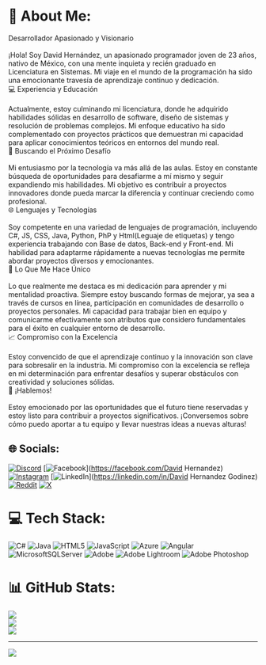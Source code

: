 # 💫 About Me:
Desarrollador Apasionado y Visionario<br><br>¡Hola! Soy David Hernández, un apasionado programador joven de 23 años, nativo de México, con una mente inquieta y recién graduado en Licenciatura en Sistemas. Mi viaje en el mundo de la programación ha sido una emocionante travesía de aprendizaje continuo y dedicación.<br>💻 Experiencia y Educación<br><br>Actualmente, estoy culminando mi licenciatura, donde he adquirido habilidades sólidas en desarrollo de software, diseño de sistemas y resolución de problemas complejos. Mi enfoque educativo ha sido complementado con proyectos prácticos que demuestran mi capacidad para aplicar conocimientos teóricos en entornos del mundo real.<br>🚀 Buscando el Próximo Desafío<br><br>Mi entusiasmo por la tecnología va más allá de las aulas. Estoy en constante búsqueda de oportunidades para desafiarme a mí mismo y seguir expandiendo mis habilidades. Mi objetivo es contribuir a proyectos innovadores donde pueda marcar la diferencia y continuar creciendo como profesional.<br>🌐 Lenguajes y Tecnologías<br><br>Soy competente en una variedad de lenguajes de programación, incluyendo C#, JS, CSS, Java, Python, PhP y Html(Leguaje de etiquetas) y tengo experiencia trabajando con Base de datos, Back-end y Front-end. Mi habilidad para adaptarme rápidamente a nuevas tecnologías me permite abordar proyectos diversos y emocionantes.<br>🌟 Lo Que Me Hace Único<br><br>Lo que realmente me destaca es mi dedicación para aprender y mi mentalidad proactiva. Siempre estoy buscando formas de mejorar, ya sea a través de cursos en línea, participación en comunidades de desarrollo o proyectos personales. Mi capacidad para trabajar bien en equipo y comunicarme efectivamente son atributos que considero fundamentales para el éxito en cualquier entorno de desarrollo.<br>📈 Compromiso con la Excelencia<br><br>Estoy convencido de que el aprendizaje continuo y la innovación son clave para sobresalir en la industria. Mi compromiso con la excelencia se refleja en mi determinación para enfrentar desafíos y superar obstáculos con creatividad y soluciones sólidas.<br>🤝 ¡Hablemos!<br><br>Estoy emocionado por las oportunidades que el futuro tiene reservadas y estoy listo para contribuir a proyectos significativos. ¡Conversemos sobre cómo puedo aportar a tu equipo y llevar nuestras ideas a nuevas alturas!


## 🌐 Socials:
[![Discord](https://img.shields.io/badge/Discord-%237289DA.svg?logo=discord&logoColor=white)](https://discord.gg/Dﮐl音David楽#5314) [![Facebook](https://img.shields.io/badge/Facebook-%231877F2.svg?logo=Facebook&logoColor=white)](https://facebook.com/David Hernandez) [![Instagram](https://img.shields.io/badge/Instagram-%23E4405F.svg?logo=Instagram&logoColor=white)](https://instagram.com/david_hergo_) [![LinkedIn](https://img.shields.io/badge/LinkedIn-%230077B5.svg?logo=linkedin&logoColor=white)](https://linkedin.com/in/David Hernandez Godinez) [![Reddit](https://img.shields.io/badge/Reddit-%23FF4500.svg?logo=Reddit&logoColor=white)](https://reddit.com/user/DavidHG00) [![X](https://img.shields.io/badge/X-black.svg?logo=X&logoColor=white)](https://x.com/@davidhergo121) 

# 💻 Tech Stack:
![C#](https://img.shields.io/badge/c%23-%23239120.svg?style=for-the-badge&logo=csharp&logoColor=white) ![Java](https://img.shields.io/badge/java-%23ED8B00.svg?style=for-the-badge&logo=openjdk&logoColor=white) ![HTML5](https://img.shields.io/badge/html5-%23E34F26.svg?style=for-the-badge&logo=html5&logoColor=white) ![JavaScript](https://img.shields.io/badge/javascript-%23323330.svg?style=for-the-badge&logo=javascript&logoColor=%23F7DF1E) ![Azure](https://img.shields.io/badge/azure-%230072C6.svg?style=for-the-badge&logo=microsoftazure&logoColor=white) ![Angular](https://img.shields.io/badge/angular-%23DD0031.svg?style=for-the-badge&logo=angular&logoColor=white) ![MicrosoftSQLServer](https://img.shields.io/badge/Microsoft%20SQL%20Server-CC2927?style=for-the-badge&logo=microsoft%20sql%20server&logoColor=white) ![Adobe](https://img.shields.io/badge/adobe-%23FF0000.svg?style=for-the-badge&logo=adobe&logoColor=white) ![Adobe Lightroom](https://img.shields.io/badge/Adobe%20Lightroom-31A8FF.svg?style=for-the-badge&logo=Adobe%20Lightroom&logoColor=white) ![Adobe Photoshop](https://img.shields.io/badge/adobe%20photoshop-%2331A8FF.svg?style=for-the-badge&logo=adobe%20photoshop&logoColor=white)
# 📊 GitHub Stats:
![](https://github-readme-stats.vercel.app/api?username=DavidHG00&theme=tokyonight&hide_border=false&include_all_commits=false&count_private=false)<br/>
![](https://github-readme-streak-stats.herokuapp.com/?user=DavidHG00&theme=tokyonight&hide_border=false)<br/>
![](https://github-readme-stats.vercel.app/api/top-langs/?username=DavidHG00&theme=tokyonight&hide_border=false&include_all_commits=false&count_private=false&layout=compact)

---
[![](https://visitcount.itsvg.in/api?id=DavidHG00&icon=0&color=0)](https://visitcount.itsvg.in)

<!-- Proudly created with GPRM ( https://gprm.itsvg.in ) -->
